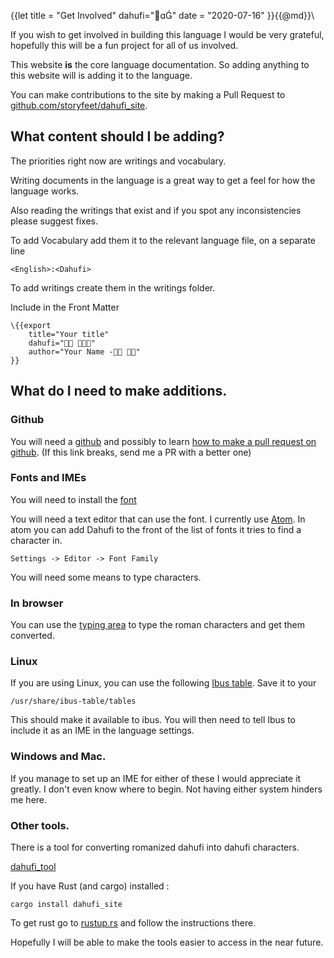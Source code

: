 {{let
title = "Get Involved"
dahufi=""
date = "2020-07-16"
}}{{@md}}\

If you wish to get involved in building this language I would be very grateful, hopefully this will be a fun project for all of us involved.

This website **is** the core language documentation. So adding anything to this website will is adding it to the language.

You can make contributions to the site by making a Pull Request to [github.com/storyfeet/dahufi_site](https://github.com/storyfeet/dahufi_site).

## What content should I be adding?

The priorities right now are writings and vocabulary.

Writing documents in the language is a great way to get a feel for how the language works.

Also reading the writings that exist and if you spot any inconsistencies please suggest fixes.

To add Vocabulary add them it to the relevant language file, on a separate line

	<English>:<Dahufi>

To add writings create them in the writings folder.

Include in the Front Matter

	\{{export
		title="Your title"
		dahufi=" "
		author="Your Name - "
	}}

## What do I need to make additions.

### Github
You will need a [github](github.com) and possibly to learn [how to make a pull request on github](https://linuxhint.com/pull_request_github/). (If this link breaks, send me a PR with a better one)

### Fonts and IMEs

You will need to install the [font](/fonts/dahufi.ttf)

You will need a text editor that can use the font. I currently use [Atom](https://atom.io/). In atom you can add Dahufi to the front of the list of fonts it tries to find a character in.

	Settings -> Editor -> Font Family

You will need some means to type characters.

### In browser

You can use the [typing area](typing_area) to type the roman characters and get them converted.

### Linux

If you are using Linux, you can use the following [Ibus table](/ime/dahufi.db).  Save it to your

	/usr/share/ibus-table/tables

This should make it available to ibus. You will then need to tell Ibus to include it as an IME in the language settings.

### Windows and Mac.

If you manage to set up an IME for either of these I would appreciate it greatly. I don't even know where to begin. Not having either system hinders me here.

### Other tools.

There is a tool for converting romanized dahufi into dahufi characters.

[dahufi_tool](https://crates.io/crates/dahufi)

If you have Rust (and cargo) installed :

	cargo install dahufi_site

To get rust go to [rustup.rs](https://rustup.rs/) and follow the instructions there.

Hopefully I will be able to make the tools easier to access in the near future.
